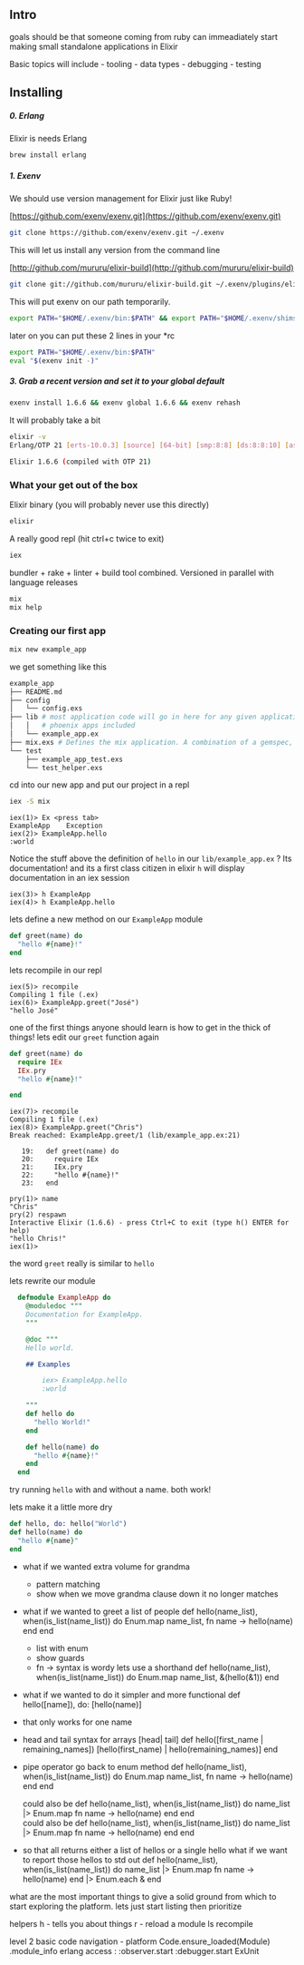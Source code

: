 ## Intro
  goals should be that someone coming from ruby can immeadiately start making small
  standalone applications in Elixir

  Basic topics will include
    - tooling
    - data types
    - debugging
    - testing

## Installing

##### 0. Erlang

Elixir is needs Erlang

```sh
brew install erlang
```

##### 1. Exenv
We should use version management for Elixir just like Ruby!

[https://github.com/exenv/exenv.git](https://github.com/exenv/exenv.git)

```sh
git clone https://github.com/exenv/exenv.git ~/.exenv
```
This will let us install any version from the command line

[http://github.com/mururu/elixir-build](http://github.com/mururu/elixir-build)

```sh
git clone git://github.com/mururu/elixir-build.git ~/.exenv/plugins/elixir-build

```

This will put exenv on our path temporarily.

```sh
export PATH="$HOME/.exenv/bin:$PATH" && export PATH="$HOME/.exenv/shims:$PATH"
```

later on you can put these 2 lines in your *rc

```sh
export PATH="$HOME/.exenv/bin:$PATH"
eval "$(exenv init -)"

```

##### 3. Grab a recent version and set it to your global default

```sh
exenv install 1.6.6 && exenv global 1.6.6 && exenv rehash
```
It will probably take a bit

```sh
elixir -v
Erlang/OTP 21 [erts-10.0.3] [source] [64-bit] [smp:8:8] [ds:8:8:10] [async-threads:1] [hipe] [dtrace]

Elixir 1.6.6 (compiled with OTP 21)
```

### What your get out of the box

Elixir binary (you will probably never use this directly)

```sh
elixir
```

A really good repl (hit ctrl+c twice to exit)

```sh
iex
```

bundler + rake + linter + build tool combined. Versioned in parallel with language releases

```sh
mix
mix help
```

### Creating our first app

```sh
mix new example_app
```

we get something like this

```sh
example_app
├── README.md
├── config
│   └── config.exs
├── lib # most application code will go in here for any given application
│   │   # phoenix apps included 
│   └── example_app.ex
├── mix.exs # Defines the mix application. A combination of a gemspec, and gemfile
└── test
    ├── example_app_test.exs
    └── test_helper.exs
```
cd into our new app
and put our project in a repl

```sh
iex -S mix
```

```iex
iex(1)> Ex <press tab>
ExampleApp    Exception
iex(2)> ExampleApp.hello
:world
```


Notice the stuff above the definition of `hello` in our `lib/example_app.ex` ?
Its documentation! and its a first class citizen in elixir
`h` will display documentation in an iex session

```iex
iex(3)> h ExampleApp
iex(4)> h ExampleApp.hello
```
lets define a new method on our `ExampleApp` module

```elixir
def greet(name) do
  "hello #{name}!"
end
```

lets recompile in our repl

```iex
iex(5)> recompile
Compiling 1 file (.ex)
iex(6)> ExampleApp.greet("José")
"hello José"
```
one of the first things anyone should learn is how to get in the thick of things!
lets edit our `greet` function again

```elixir
def greet(name) do
  require IEx
  IEx.pry
  "hello #{name}!"

end
```

```
iex(7)> recompile
Compiling 1 file (.ex)
iex(8)> ExampleApp.greet("Chris")
Break reached: ExampleApp.greet/1 (lib/example_app.ex:21)

   19:   def greet(name) do
   20:     require IEx
   21:     IEx.pry
   22:     "hello #{name}!"
   23:   end

pry(1)> name
"Chris"
pry(2) respawn
Interactive Elixir (1.6.6) - press Ctrl+C to exit (type h() ENTER for help)
"hello Chris!"
iex(1)>
```

the word `greet` really is similar to `hello`

lets rewrite our module

```elixir
  defmodule ExampleApp do
    @moduledoc """
    Documentation for ExampleApp.
    """

    @doc """
    Hello world.

    ## Examples

        iex> ExampleApp.hello
        :world

    """
    def hello do
      "hello World!"
    end

    def hello(name) do
      "hello #{name}!"
    end
  end
```

try running `hello` with and without a name.
both work!

lets make it a little more dry

```elixir
def hello, do: hello("World")
def hello(name) do
  "hello #{name}"
end
```


- what if we wanted extra volume for grandma
  - pattern matching
  - show when we move grandma clause down it no longer matches

- what if we wanted to greet a list of people
  def hello(name_list), when(is_list(name_list)) do
    Enum.map name_list, fn name -> hello(name) end
  end
  - list with enum
  - show guards
  - fn -> syntax is wordy lets use a shorthand
  def hello(name_list), when(is_list(name_list)) do
    Enum.map name_list, &(hello(&1))
  end


- what if we wanted to do it simpler and more functional
 def hello([name]), do: [hello(name)] 
 - that only works for one name
 - head and tail syntax for arrays
  [head| tail]
  def hello([first_name | remaining_names])
    [hello(first_name) | hello(remaining_names)]
  end


- pipe operator go back to enum method
  def hello(name_list), when(is_list(name_list)) do
    Enum.map name_list, fn name -> hello(name) end
  end

  could also be
  def hello(name_list), when(is_list(name_list)) do
    name_list |> Enum.map fn name -> hello(name) end
  end  
  could also be
  def hello(name_list), when(is_list(name_list)) do
    name_list
    |> Enum.map fn name -> hello(name) end
  end  

- so that all returns either a list of hellos or a single hello what if we want to report those hellos to std out
  def hello(name_list), when(is_list(name_list)) do
    name_list
    |> Enum.map fn name -> hello(name) end
    |> Enum.each &
  end  

what are the most important things to give a solid ground from which to start
exploring the platform.
lets just start listing then prioritize


  helpers
    h -  tells you about things
    r - reload a module
    ls
    recompile


level 2
  basic code navigation - platform
    Code.ensure_loaded(Module)
    .module_info
    erlang access :
    :observer.start
    :debugger.start
    ExUnit
